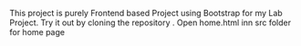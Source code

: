 This project is purely Frontend based Project using Bootstrap for my Lab Project.
Try it out by cloning the repository . 
Open home.html inn src folder for home page 
